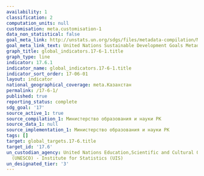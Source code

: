 ```yaml
---
availability: 1
classification: 2
computation_units: null
customisation: meta.customisation-1
data_non_statistical: false
goal_meta_link: http://unstats.un.org/sdgs/files/metadata-compilation/Metadata-Goal-17.pdf
goal_meta_link_text: United Nations Sustainable Development Goals Metadata (pdf 468kB)
graph_title: global_indicators.17-6-1.title
graph_type: line
indicator: 17.6.1
indicator_name: global_indicators.17-6-1.title
indicator_sort_order: 17-06-01
layout: indicator
national_geographical_coverage: meta.Казахстан
permalink: /17-6-1/
published: true
reporting_status: complete
sdg_goal: '17'
source_active_1: true
source_compilation_1: Министерство образования и науки РК
source_data_1: null
source_implementation_1: Министерство образования и науки РК
tags: []
target: global_targets.17-6.title
target_id: '17.6'
un_custodian_agency: United Nations Education,Scientific and Cultural Organisation
  (UNESCO) - Institute for Statistics (UIS)
un_designated_tier: '3'
---
```

